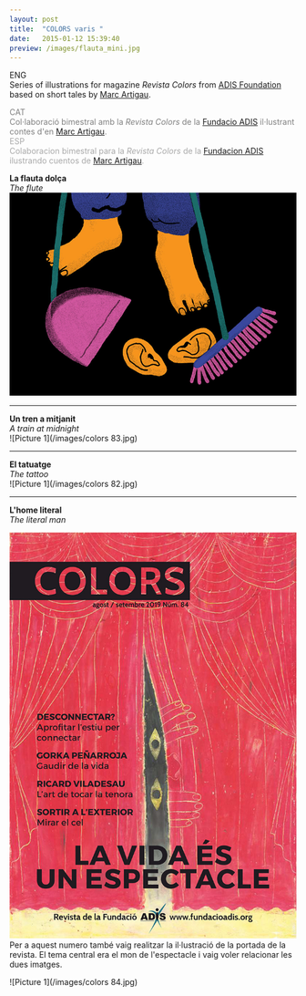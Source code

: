 ```yaml
---
layout: post
title:  "COLORS varis "
date:   2015-01-12 15:39:40
preview: /images/flauta_mini.jpg
---
```


ENG<br>
Series of illustrations for magazine <i> Revista Colors </i> from <a href="http://www.fundacioadis.org/">ADIS Foundation</a> based on short tales by <a href="https://twitter.com/martigau?lang=es">Marc Artigau</a>.<br>

<font color="#808080">
CAT<br>
Col·laboració bimestral amb la <i> Revista Colors </i> de la <a href="http://www.fundacioadis.org/">Fundacio ADIS</a> il·lustrant contes d'en <a href="https://twitter.com/martigau?lang=es">Marc Artigau</a>.</font><br>

<font color="#A9A9A9">
ESP<br>
Colaboracion bimestral para la <i> Revista Colors </i> de la <a href="http://www.fundacioadis.org/">Fundacion ADIS</a> ilustrando cuentos de <a href="https://twitter.com/martigau?lang=es">Marc Artigau</a>.</font><br>


<b>La flauta dolça</b><br>
<i> The flute </i><br>
![Picture 1](/images/flauta_1.jpg)


---
<b>Un tren a mitjanit</b><br>
<i> A train at midnight </i><br>
![Picture 1](/images/colors 83.jpg)

---
<b>El tatuatge</b><br>
<i> The tattoo </i><br>
![Picture 1](/images/colors 82.jpg)<br>

---
<b>L'home literal</b><br>
<i> The literal man </i><br>
<div class="row">
  <div class="column">
 <img src="/images/colors 84 portada.jpg" alt="drawing">
  </div>

  <div class="column">
  Per a aquest numero també vaig realitzar la il·lustració de la portada de la revista. El tema central era el mon de l'espectacle i vaig voler relacionar les dues imatges.<br>

  </div>
  </div>

![Picture 1](/images/colors 84.jpg)
